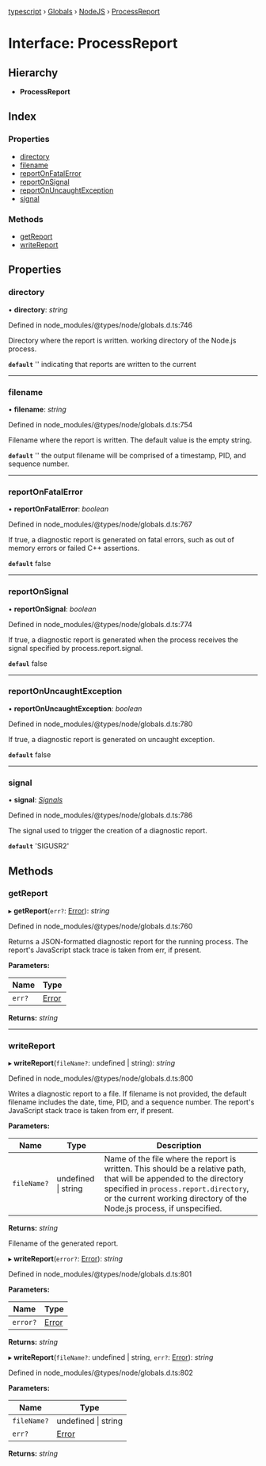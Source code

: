 [typescript](../README.md) › [Globals](../globals.md) › [NodeJS](../modules/nodejs.md) › [ProcessReport](nodejs.processreport.md)

# Interface: ProcessReport

## Hierarchy

* **ProcessReport**

## Index

### Properties

* [directory](nodejs.processreport.md#directory)
* [filename](nodejs.processreport.md#filename)
* [reportOnFatalError](nodejs.processreport.md#reportonfatalerror)
* [reportOnSignal](nodejs.processreport.md#reportonsignal)
* [reportOnUncaughtException](nodejs.processreport.md#reportonuncaughtexception)
* [signal](nodejs.processreport.md#signal)

### Methods

* [getReport](nodejs.processreport.md#getreport)
* [writeReport](nodejs.processreport.md#writereport)

## Properties

###  directory

• **directory**: *string*

Defined in node_modules/@types/node/globals.d.ts:746

Directory where the report is written.
working directory of the Node.js process.

**`default`** '' indicating that reports are written to the current

___

###  filename

• **filename**: *string*

Defined in node_modules/@types/node/globals.d.ts:754

Filename where the report is written.
The default value is the empty string.

**`default`** '' the output filename will be comprised of a timestamp,
PID, and sequence number.

___

###  reportOnFatalError

• **reportOnFatalError**: *boolean*

Defined in node_modules/@types/node/globals.d.ts:767

If true, a diagnostic report is generated on fatal errors,
such as out of memory errors or failed C++ assertions.

**`default`** false

___

###  reportOnSignal

• **reportOnSignal**: *boolean*

Defined in node_modules/@types/node/globals.d.ts:774

If true, a diagnostic report is generated when the process
receives the signal specified by process.report.signal.

**`defaul`** false

___

###  reportOnUncaughtException

• **reportOnUncaughtException**: *boolean*

Defined in node_modules/@types/node/globals.d.ts:780

If true, a diagnostic report is generated on uncaught exception.

**`default`** false

___

###  signal

• **signal**: *[Signals](../modules/nodejs.md#signals)*

Defined in node_modules/@types/node/globals.d.ts:786

The signal used to trigger the creation of a diagnostic report.

**`default`** 'SIGUSR2'

## Methods

###  getReport

▸ **getReport**(`err?`: [Error](error.md)): *string*

Defined in node_modules/@types/node/globals.d.ts:760

Returns a JSON-formatted diagnostic report for the running process.
The report's JavaScript stack trace is taken from err, if present.

**Parameters:**

Name | Type |
------ | ------ |
`err?` | [Error](error.md) |

**Returns:** *string*

___

###  writeReport

▸ **writeReport**(`fileName?`: undefined | string): *string*

Defined in node_modules/@types/node/globals.d.ts:800

Writes a diagnostic report to a file. If filename is not provided, the default filename
includes the date, time, PID, and a sequence number.
The report's JavaScript stack trace is taken from err, if present.

**Parameters:**

Name | Type | Description |
------ | ------ | ------ |
`fileName?` | undefined &#124; string | Name of the file where the report is written. This should be a relative path, that will be appended to the directory specified in `process.report.directory`, or the current working directory of the Node.js process, if unspecified. |

**Returns:** *string*

Filename of the generated report.

▸ **writeReport**(`error?`: [Error](error.md)): *string*

Defined in node_modules/@types/node/globals.d.ts:801

**Parameters:**

Name | Type |
------ | ------ |
`error?` | [Error](error.md) |

**Returns:** *string*

▸ **writeReport**(`fileName?`: undefined | string, `err?`: [Error](error.md)): *string*

Defined in node_modules/@types/node/globals.d.ts:802

**Parameters:**

Name | Type |
------ | ------ |
`fileName?` | undefined &#124; string |
`err?` | [Error](error.md) |

**Returns:** *string*
